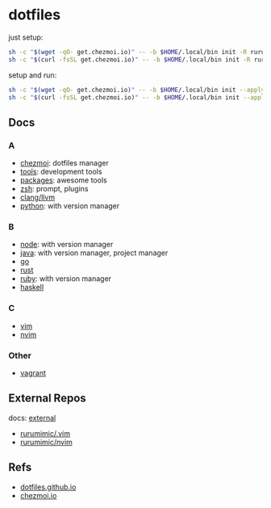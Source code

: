 # dotfiles

just setup:

```bash
sh -c "$(wget -qO- get.chezmoi.io)" -- -b $HOME/.local/bin init -R rurumimic
sh -c "$(curl -fsSL get.chezmoi.io)" -- -b $HOME/.local/bin init -R rurumimic
```

setup and run:

```bash
sh -c "$(wget -qO- get.chezmoi.io)" -- -b $HOME/.local/bin init --apply -R rurumimic
sh -c "$(curl -fsSL get.chezmoi.io)" -- -b $HOME/.local/bin init --apply -R rurumimic
```

## Docs

### A

- [chezmoi](docs/chezmoi.md): dotfiles manager
- [tools](docs/tools.md): development tools
- [packages](docs/packages.md): awesome tools
- [zsh](docs/zsh.md): prompt, plugins
- [clang/llvm](docs/clang.md)
- [python](docs/python.md): with version manager

### B

- [node](docs/node.md): with version manager
- [java](docs/java.md): with version manager, project manager
- [go](docs/go.md)
- [rust](docs/rust.md)
- [ruby](docs/ruby.md): with version manager
- [haskell](docs/haskell.md)

### C

- [vim](docs/vim.md)
- [nvim](docs/nvim.md)

### Other

- [vagrant](docs/vagrant.sh)

## External Repos

docs: [external](docs/external.md)

- [rurumimic/.vim](https://github.com/rurumimic/.vim)
- [rurumimic/nvim](https://github.com/rurumimic/nvim)

## Refs

- [dotfiles.github.io](https://dotfiles.github.io/)
- [chezmoi.io](https://www.chezmoi.io/)

